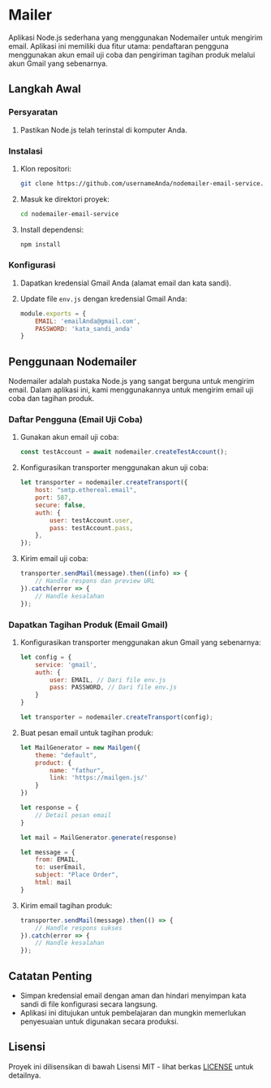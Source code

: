 # Mailer

Aplikasi Node.js sederhana yang menggunakan Nodemailer untuk mengirim email. Aplikasi ini memiliki dua fitur utama: pendaftaran pengguna menggunakan akun email uji coba dan pengiriman tagihan produk melalui akun Gmail yang sebenarnya.

## Langkah Awal

### Persyaratan

1. Pastikan Node.js telah terinstal di komputer Anda.

### Instalasi

1. Klon repositori:

    ```bash
    git clone https://github.com/usernameAnda/nodemailer-email-service.git
    ```

2. Masuk ke direktori proyek:

    ```bash
    cd nodemailer-email-service
    ```

3. Install dependensi:

    ```bash
    npm install
    ```

### Konfigurasi

1. Dapatkan kredensial Gmail Anda (alamat email dan kata sandi).
2. Update file `env.js` dengan kredensial Gmail Anda:

    ```javascript
    module.exports = {
        EMAIL: 'emailAnda@gmail.com',
        PASSWORD: 'kata_sandi_anda'
    }
    ```

## Penggunaan Nodemailer

Nodemailer adalah pustaka Node.js yang sangat berguna untuk mengirim email. Dalam aplikasi ini, kami menggunakannya untuk mengirim email uji coba dan tagihan produk.

### Daftar Pengguna (Email Uji Coba)

1. Gunakan akun email uji coba:

    ```javascript
    const testAccount = await nodemailer.createTestAccount();
    ```

2. Konfigurasikan transporter menggunakan akun uji coba:

    ```javascript
    let transporter = nodemailer.createTransport({
        host: "smtp.ethereal.email",
        port: 587,
        secure: false,
        auth: {
            user: testAccount.user,
            pass: testAccount.pass,
        },
    });
    ```

3. Kirim email uji coba:

    ```javascript
    transporter.sendMail(message).then((info) => {
        // Handle respons dan preview URL
    }).catch(error => {
        // Handle kesalahan
    });
    ```

### Dapatkan Tagihan Produk (Email Gmail)

1. Konfigurasikan transporter menggunakan akun Gmail yang sebenarnya:

    ```javascript
    let config = {
        service: 'gmail',
        auth: {
            user: EMAIL, // Dari file env.js
            pass: PASSWORD, // Dari file env.js
        }
    }

    let transporter = nodemailer.createTransport(config);
    ```

2. Buat pesan email untuk tagihan produk:

    ```javascript
    let MailGenerator = new Mailgen({
        theme: "default",
        product: {
            name: "fathur",
            link: 'https://mailgen.js/'
        }
    })

    let response = {
        // Detail pesan email
    }

    let mail = MailGenerator.generate(response)

    let message = {
        from: EMAIL,
        to: userEmail,
        subject: "Place Order",
        html: mail
    }
    ```

3. Kirim email tagihan produk:

    ```javascript
    transporter.sendMail(message).then(() => {
        // Handle respons sukses
    }).catch(error => {
        // Handle kesalahan
    });
    ```

## Catatan Penting

- Simpan kredensial email dengan aman dan hindari menyimpan kata sandi di file konfigurasi secara langsung.
- Aplikasi ini ditujukan untuk pembelajaran dan mungkin memerlukan penyesuaian untuk digunakan secara produksi.

## Lisensi

Proyek ini dilisensikan di bawah Lisensi MIT - lihat berkas [LICENSE](LICENSE) untuk detailnya.
